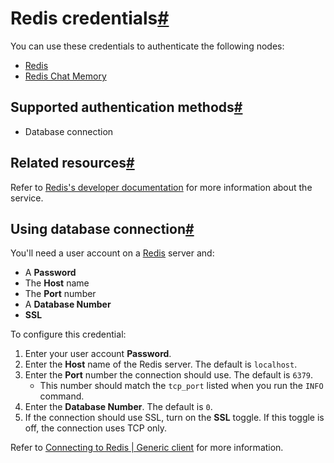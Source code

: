 [](https://github.com/n8n-io/n8n-docs/edit/main/docs/integrations/builtin/credentials/redis.md "Edit this page")

# Redis credentials[#](#redis-credentials "Permanent link")

You can use these credentials to authenticate the following nodes:

*   [Redis](../../app-nodes/n8n-nodes-base.redis/)
*   [Redis Chat Memory](../../cluster-nodes/sub-nodes/n8n-nodes-langchain.memoryredischat/)

## Supported authentication methods[#](#supported-authentication-methods "Permanent link")

*   Database connection

## Related resources[#](#related-resources "Permanent link")

Refer to [Redis's developer documentation](https://redis.readthedocs.io/en/stable/index.html) for more information about the service.

## Using database connection[#](#using-database-connection "Permanent link")

You'll need a user account on a [Redis](https://redis.io/) server and:

*   A **Password**
*   The **Host** name
*   The **Port** number
*   A **Database Number**
*   **SSL**

To configure this credential:

1.  Enter your user account **Password**.
2.  Enter the **Host** name of the Redis server. The default is `localhost`.
3.  Enter the **Port** number the connection should use. The default is `6379`.
    *   This number should match the `tcp_port` listed when you run the `INFO` command.
4.  Enter the **Database Number**. The default is `0`.
5.  If the connection should use SSL, turn on the **SSL** toggle. If this toggle is off, the connection uses TCP only.

Refer to [Connecting to Redis | Generic client](https://redis.readthedocs.io/en/stable/connections.html) for more information.
